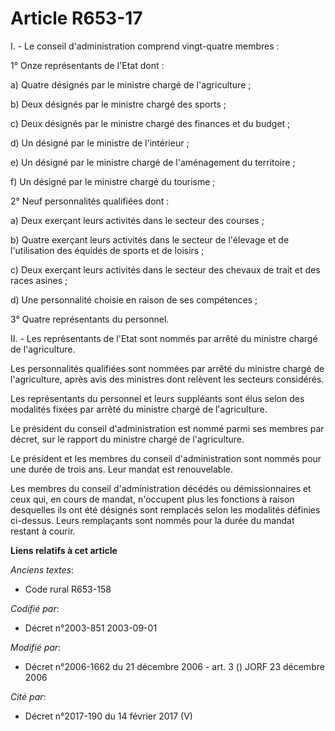 # Article R653-17

I. - Le conseil d'administration comprend vingt-quatre membres :

1° Onze représentants de l'Etat dont :

a) Quatre désignés par le ministre chargé de l'agriculture ;

b) Deux désignés par le ministre chargé des sports ;

c) Deux désignés par le ministre chargé des finances et du budget ;

d) Un désigné par le ministre de l'intérieur ;

e) Un désigné par le ministre chargé de l'aménagement du territoire ;

f) Un désigné par le ministre chargé du tourisme ;

2° Neuf personnalités qualifiées dont :

a) Deux exerçant leurs activités dans le secteur des courses ;

b) Quatre exerçant leurs activités dans le secteur de l'élevage et de l'utilisation des équidés de sports et de loisirs ;

c) Deux exerçant leurs activités dans le secteur des chevaux de trait et des races asines ;

d) Une personnalité choisie en raison de ses compétences ;

3° Quatre représentants du personnel.

II. - Les représentants de l'Etat sont nommés par arrêté du ministre chargé de l'agriculture.

Les personnalités qualifiées sont nommées par arrêté du ministre chargé de l'agriculture, après avis des ministres dont
relèvent les secteurs considérés.

Les représentants du personnel et leurs suppléants sont élus selon des modalités fixées par arrêté du ministre chargé de
l'agriculture.

Le président du conseil d'administration est nommé parmi ses membres par décret, sur le rapport du ministre chargé de
l'agriculture.

Le président et les membres du conseil d'administration sont nommés pour une durée de trois ans. Leur mandat est
renouvelable.

Les membres du conseil d'administration décédés ou démissionnaires et ceux qui, en cours de mandat, n'occupent plus les
fonctions à raison desquelles ils ont été désignés sont remplacés selon les modalités définies ci-dessus. Leurs remplaçants
sont nommés pour la durée du mandat restant à courir.

**Liens relatifs à cet article**

_Anciens textes_:

  - Code rural R653-158

_Codifié par_:

  - Décret n°2003-851 2003-09-01

_Modifié par_:

  - Décret n°2006-1662 du 21 décembre 2006 - art. 3 () JORF 23 décembre 2006

_Cité par_:

  - Décret n°2017-190 du 14 février 2017 (V)
